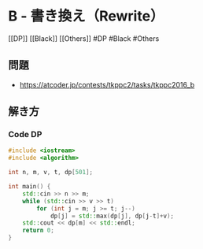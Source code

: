 # B - 書き換え（Rewrite）
[[DP]] [[Black]] [[Others]]
#DP #Black #Others 

## 問題
- https://atcoder.jp/contests/tkppc2/tasks/tkppc2016_b

## 解き方
### Code DP
```c++
#include <iostream>
#include <algorithm>

int n, m, v, t, dp[501];

int main() {
    std::cin >> n >> m;
    while (std::cin >> v >> t)
        for (int j = m; j >= t; j--)
            dp[j] = std::max(dp[j], dp[j-t]+v);
    std::cout << dp[m] << std::endl;
    return 0;
}
```